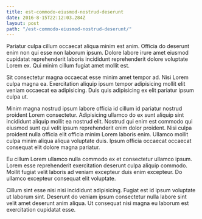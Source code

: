 ```yaml
---
title: est-commodo-eiusmod-nostrud-deserunt
date: 2016-8-15T22:12:03.284Z
layout: post
path: "/est-commodo-eiusmod-nostrud-deserunt/"
---
```


Pariatur culpa cillum occaecat aliqua minim est anim. Officia do deserunt enim non qui esse non laborum ipsum. Dolore labore irure amet eiusmod cupidatat reprehenderit laboris incididunt reprehenderit dolore voluptate Lorem ex. Qui minim cillum fugiat amet mollit est.

Sit consectetur magna occaecat esse minim amet tempor ad. Nisi Lorem culpa magna ea. Exercitation aliquip ipsum tempor adipisicing mollit elit veniam occaecat ea adipisicing. Duis quis adipisicing ex elit pariatur ipsum culpa ut.

Minim magna nostrud ipsum labore officia id cillum id pariatur nostrud proident Lorem consectetur. Adipisicing ullamco do ex sunt aliquip sint incididunt aliquip mollit ea nostrud elit. Nostrud qui enim est commodo qui eiusmod sunt qui velit ipsum reprehenderit enim dolor proident. Nisi culpa proident nulla officia elit officia minim Lorem laboris enim. Ullamco mollit culpa minim aliqua aliqua voluptate duis. Ipsum officia occaecat occaecat consequat elit dolore magna pariatur.

Eu cillum Lorem ullamco nulla commodo ex et consectetur ullamco ipsum. Lorem esse reprehenderit exercitation deserunt culpa aliquip commodo. Mollit fugiat velit laboris ad veniam excepteur duis enim excepteur. Do ullamco excepteur consequat elit voluptate.

Cillum sint esse nisi nisi incididunt adipisicing. Fugiat est id ipsum voluptate ut laborum sint. Deserunt do veniam ipsum consectetur nulla labore sint velit amet deserunt anim aliqua. Ut consequat nisi magna eu laborum est exercitation cupidatat esse.